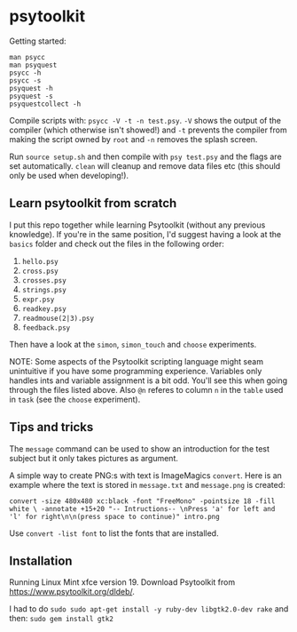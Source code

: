 # psytoolkit

Getting started:

```
man psycc
man psyquest
psycc -h
psycc -s
psyquest -h
psyquest -s
psyquestcollect -h
```

Compile scripts with: `psycc -V -t -n test.psy`. `-V` shows the output of the
compiler (which otherwise isn't showed!) and `-t` prevents the compiler from
making the script owned by `root` and `-n` removes the splash screen.

Run `source setup.sh` and then compile with `psy test.psy` and the flags are set
automatically. `clean` will cleanup and remove data files etc (this should only
be used when developing!).

## Learn psytoolkit from scratch

I put this repo together while learning Psytoolkit (without any previous knowledge).
If you're in the same position, I'd suggest having a look at the `basics` folder
and check out the files in the following order:

1. `hello.psy`
2. `cross.psy`
3. `crosses.psy`
4. `strings.psy`
5. `expr.psy`
6. `readkey.psy`
7. `readmouse(2|3).psy`
8. `feedback.psy`

Then have a look at the `simon`, `simon_touch` and `choose` experiments.

NOTE: Some aspects of the Psytoolkit scripting language might seam unintuitive
if you have some programming experience. Variables only handles ints and variable
assignment is a bit odd. You'll see this when going through the files listed above.
Also `@n` referes to column `n` in the `table` used in `task` (see the
`choose` experiment).


## Tips and tricks

The `message` command can be used to show an introduction for the test subject
but it only takes pictures as argument.

A simple way to create PNG:s with text is ImageMagics `convert`. Here is an
example where the text is stored in `message.txt` and `message.png` is created:

`convert -size 480x480 xc:black -font "FreeMono" -pointsize 18 -fill white \
-annotate +15+20 "-- Intructions-- \nPress 'a' for left and 'l' for right\n\n(press space to continue)" intro.png`

Use `convert -list font` to list the fonts that are installed.


## Installation

Running Linux Mint xfce version 19. Download Psytoolkit from https://www.psytoolkit.org/dldeb/.

I had to do `sudo sudo apt-get install -y ruby-dev libgtk2.0-dev rake`
and then: `sudo gem install gtk2`

